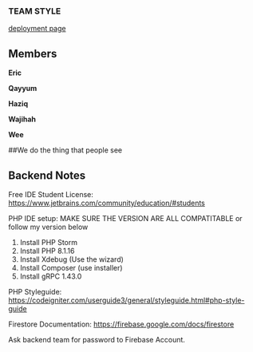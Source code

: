 ### TEAM STYLE

[deployment page](https://accedie-xcd.github.io/Team-Style-Software-Engineering/)

## Members

**Eric**

**Qayyum**

**Haziq**

**Wajihah**

**Wee**

##We do the thing that people see










## Backend Notes

Free IDE Student License:
https://www.jetbrains.com/community/education/#students

PHP IDE setup: MAKE SURE THE VERSION ARE ALL COMPATITABLE or follow my version below
 1. Install PHP Storm
 2. Install PHP 8.1.16
 3. Install Xdebug (Use the wizard)
 4. Install Composer (use installer)
 5. Install gRPC 1.43.0
 


PHP Styleguide:
https://codeigniter.com/userguide3/general/styleguide.html#php-style-guide

Firestore Documentation:
https://firebase.google.com/docs/firestore


 Ask backend team for password to Firebase Account.
